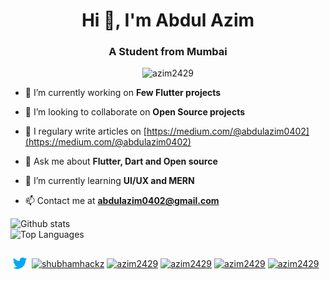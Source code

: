 <h1 align="center">Hi 👋, I'm Abdul Azim</h1>
<h3 align="center">A Student from Mumbai</h3>
<p align="center"> <img src="https://komarev.com/ghpvc/?username=azim2429" alt="azim2429" /> </p>

- 🔭 I’m currently working on **Few Flutter projects**

- 👯 I’m looking to collaborate on **Open Source projects**

- 📝 I regulary write articles on [https://medium.com/@abdulazim0402](https://medium.com/@abdulazim0402)

- 💬 Ask me about **Flutter, Dart and Open source**

- 🌱 I’m currently learning **UI/UX and MERN**

- 📫 Contact me at **abdulazim0402@gmail.com**

<!--- ⚡ Fun fact ****-->

![Github stats](https://github-readme-stats.vercel.app/api?username=azim2429&theme=tokyonight&show_icons=true)
<br>
![Top Languages](https://github-readme-stats.vercel.app/api/top-langs/?username=azim2429&layout=compact&theme=tokyonight&show_icons=true)
###
<p align="left">
<a href="https://twitter.com/_azzzim_" target="blank"><img align="center" src="icons8-twitter.gif" alt="azim2429" height="30" width="30" /></a>
<a href="https://www.linkedin.com/in/abdul-azim-08087019b/" target="blank"><img align="center" src="https://img.icons8.com/color/2x/linkedin-2--v2.gif" alt="shubhamhackz" height="30" width="30" /></a>
<!--<a href="https://stackoverflow.com/users/6915572/shubhamhackz" target="blank"><img align="center" src="https://cdn.jsdelivr.net/npm/simple-icons@3.0.1/icons/stackoverflow.svg" alt="users/6915572/shubhamhackz" height="20" width="20" /></a>-->
<a href="https://instagram.com/_azzim_" target="blank"><img align="center" src="https://img.icons8.com/color/2x/instagram-new--v2.gif" alt="azim2429" height="30" width="30" /></a>
  <a href="https://www.behance.net/_azzim_" target="blank"><img align="center" src="https://img.icons8.com/color/2x/behance.png" alt="azim2429" height="30" width="30" /></a>
   <a href="https://dribbble.com/_azzim_" target="blank"><img align="center" src="https://img.icons8.com/dusk/2x/dribbble.png" alt="azim2429" height="25" width="25" /></a>
<!--    <a href="https://dev.to/_azzzim_" target="blank"><img align="center" src="https://cdn.jsdelivr.net/npm/simple-icons@3.0.1/icons/dev-dot-to.svg" alt="azim2429" height="20" width="20" /></a> -->
   <a href="https://medium.com/@abdulazim0402" target="blank"><img align="center" src="https://img.icons8.com/ios/2x/medium-monogram--v2.gif" alt="azim2429" height="30" width="30" /></a>
<!--   <a href="https://www.reddit.com/user/azzim_" target="blank"><img align="center" src="https://cdn.jsdelivr.net/npm/simple-icons@3.0.1/icons/reddit.svg" alt="azim2429" height="20" width="20"/></a> -->
  
</p>
